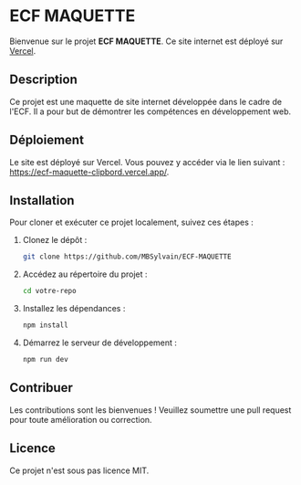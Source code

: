 # ECF MAQUETTE

Bienvenue sur le projet **ECF MAQUETTE**. Ce site internet est déployé sur [Vercel](https://vercel.com/).

## Description

Ce projet est une maquette de site internet développée dans le cadre de l'ECF. Il a pour but de démontrer les compétences en développement web.

## Déploiement

Le site est déployé sur Vercel. Vous pouvez y accéder via le lien suivant : https://ecf-maquette-clipbord.vercel.app/.

## Installation

Pour cloner et exécuter ce projet localement, suivez ces étapes :

1. Clonez le dépôt :
    ```bash
    git clone https://github.com/MBSylvain/ECF-MAQUETTE
    ```
2. Accédez au répertoire du projet :
    ```bash
    cd votre-repo
    ```
3. Installez les dépendances :
    ```bash
    npm install
    ```
4. Démarrez le serveur de développement :
    ```bash
    npm run dev
    ```

## Contribuer

Les contributions sont les bienvenues ! Veuillez soumettre une pull request pour toute amélioration ou correction.

## Licence

Ce projet n'est sous pas licence MIT. 

